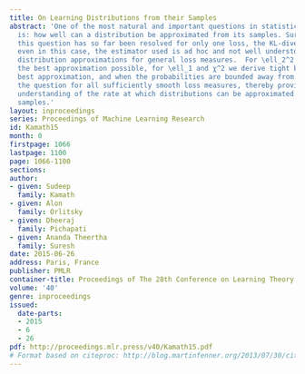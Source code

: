 ```yaml
---
title: On Learning Distributions from their Samples
abstract: 'One of the most natural and important questions in statistical learning
  is: how well can a distribution be approximated from its samples. Surprisingly,
  this question has so far been resolved for only one loss, the KL-divergence and
  even in this case, the estimator used is ad hoc and not well understood. We study
  distribution approximations for general loss measures.  For \ell_2^2 we determine
  the best approximation possible, for \ell_1 and χ^2 we derive tight bounds on the
  best approximation, and when the probabilities are bounded away from zero, we resolve
  the question for all sufficiently smooth loss measures, thereby providing a coherent
  understanding of the rate at which distributions can be approximated from their
  samples.'
layout: inproceedings
series: Proceedings of Machine Learning Research
id: Kamath15
month: 0
firstpage: 1066
lastpage: 1100
page: 1066-1100
sections: 
author:
- given: Sudeep
  family: Kamath
- given: Alon
  family: Orlitsky
- given: Dheeraj
  family: Pichapati
- given: Ananda Theertha
  family: Suresh
date: 2015-06-26
address: Paris, France
publisher: PMLR
container-title: Proceedings of The 28th Conference on Learning Theory
volume: '40'
genre: inproceedings
issued:
  date-parts:
  - 2015
  - 6
  - 26
pdf: http://proceedings.mlr.press/v40/Kamath15.pdf
# Format based on citeproc: http://blog.martinfenner.org/2013/07/30/citeproc-yaml-for-bibliographies/
---
```

